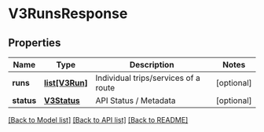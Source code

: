 # V3RunsResponse

## Properties
Name | Type | Description | Notes
------------ | ------------- | ------------- | -------------
**runs** | [**list[V3Run]**](V3Run.md) | Individual trips/services of a route | [optional] 
**status** | [**V3Status**](V3Status.md) | API Status / Metadata | [optional] 

[[Back to Model list]](../README.md#documentation-for-models) [[Back to API list]](../README.md#documentation-for-api-endpoints) [[Back to README]](../README.md)


